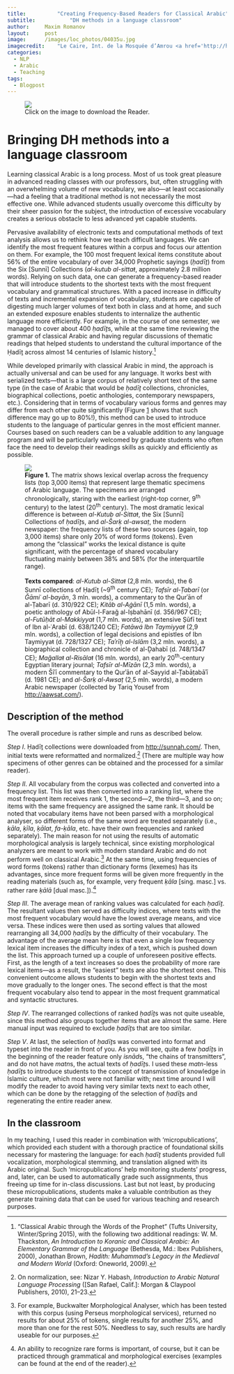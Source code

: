 ```yaml
---
title:			"Creating Frequency-Based Readers for Classical Arabic"
subtitle:			"DH methods in a language classroom"
author:		Maxim Romanov
layout:		post
image:		/images/loc_photos/04035u.jpg
imagecredit:	"Le Caire, Int. de la Mosquée d’Amrou <a href='http://hdl.loc.gov/loc.pnp/ppmsca.04035' target='_blank'>(Library of Congress, LC-DIG-ppmsca-04035)</a>"
categories:
  - NLP
  - Arabic
  - Teaching
tags:
  - Blogpost
---
```


<figure class="fit">
	<a href="../files/Romanov_CATWOP.pdf" title="Download the Reader">
		<img src="../images/fbr/reader_cover.png">
	</a>
	<figcaption>Click on the image to download the Reader.</figcaption>
</figure>

<h1 id="bringing-dh-methods-into-a-language-classroom">Bringing DH methods into a language classroom</h1>
<p>Learning classical Arabic is a long process. Most of us took great pleasure in advanced reading classes with our professors, but, often struggling with an overwhelming volume of new vocabulary, we also—at least occasionally—had a feeling that a traditional method is not necessarily the most effective one. While advanced students usually overcome this difficulty by their sheer passion for the subject, the introduction of excessive vocabulary creates a serious obstacle to less advanced yet capable students.</p>
<p>Pervasive availability of electronic texts and computational methods of text analysis allows us to rethink how we teach difficult languages. We can identify the most frequent features within a corpus and focus our attention on them. For example, the 100 most frequent lexical items constitute about 56% of the entire vocabulary of over 34,000 Prophetic sayings (<em>ḥadīṯ</em>) from the Six [Sunnī] Collections (<em>al-kutub al-sittaŧ</em>, approximately 2.8 million words). Relying on such data, one can generate a frequency-based reader that will introduce students to the shortest texts with the most frequent vocabulary and grammatical structures. With a paced increase in difficulty of texts and incremental expansion of vocabulary, students are capable of digesting much larger volumes of text both in class and at home, and such an extended exposure enables students to internalize the authentic language more efficiently. For example, in the course of one semester, we managed to cover about 400 <em>ḥadīṯ</em>s, while at the same time reviewing the grammar of classical Arabic and having regular discussions of thematic readings that helped students to understand the cultural importance of the Ḥadīṯ across almost 14 centuries of Islamic history.<a href="#fn1" class="footnoteRef" id="fnref1"><sup>1</sup></a></p>
<p>While developed primarily with classical Arabic in mind, the approach is actually universal and can be used for any language. It works best with serialized texts—that is a large corpus of relatively short text of the same type (in the case of Arabic that would be <em>ḥadīṯ</em> collections, chronicles, biographical collections, poetic anthologies, contemporary newspapers, etc.). Considering that in terms of vocabulary various forms and genres may differ from each other quite significantly (Figure <a href="#fig:3000">1</a> shows that such difference may go up to 80%!), this method can be used to introduce students to the language of particular genres in the most efficient manner. Courses based on such readers can be a valuable addition to any language program and will be particularly welcomed by graduate students who often face the need to develop their readings skills as quickly and efficiently as possible.</p>

<a name="fig:3000"></a>
<figure class="fit">
	<a href="../images/fbr/3000a.png">
		<img src="../images/fbr/3000a.png">
	</a>
<figcaption><b>Figure 1.</b> The matrix shows lexical overlap across the frequency lists (top 3,000 items) that represent large thematic specimens of Arabic language. The specimens are arranged chronologically, staring with the earliest (right-top corner, 9<sup>th</sup> century) to the latest (20<sup>th</sup> century). The most dramatic lexical difference is between <em>al-Kutub al-Sittaŧ</em>, the Six [Sunnī] Collections of <em>ḥadīṯ</em>s, and <em>al-Šarḳ al-awsaṭ</em>, the modern newspaper: the frequency lists of these two sources (again, top 3,000 items) share only 20% of word forms (tokens). Even among the “classical” works the lexical distance is quite significant, with the percentage of shared vocabulary fluctuating mainly between 38% and 58% (for the interquartile range).
<br><br>
<strong>Texts compared</strong>: <em>al-Kutub al-Sittaŧ</em> (2,8 mln. words), the 6 Sunnī collections of Ḥadīṯ (~9<sup>th</sup> century CE); <em>Tafsīr al-Ṭabarī</em> (or <em>Ǧāmiʿ al-bayān</em>, 3 mln. words), a commentary to the Qurʾān of al-Ṭabarī (d. 310/922 CE); <em>Kitāb al-Aġānī</em> (1,5 mln. words), a poetic anthology of Abūl-l-Faraǧ al-Iṣbahānī (d. 356/967 CE); <em>al-Futūḥāt al-Makkiyyaŧ</em> (1,7 mln. words), an extensive Ṣūfī text of Ibn al-ʿArabī (d. 638/1240 CE); <em>Fatāwá Ibn Taymiyyaŧ</em> (2,9 mln. words), a collection of legal decisions and epistles of Ibn Taymiyyaŧ (d. 728/1327 CE); <em>Taʾrīḫ al-Islām</em> (3,2 mln. words), a biographical collection and chronicle of al-Ḏahabī (d. 748/1347 CE); <em>Maǧallaŧ al-Risālaŧ</em> (16 mln. words), an early 20<sup>th</sup>-century Egyptian literary journal; <em>Tafsīr al-Mīzān</em> (2,3 mln. words), a modern Šīʿī commentary to the Qurʾān of al-Sayyid al-Ṭabāṭabāʾī (d. 1981 CE); and <em>al-Šarḳ al-Awsaṭ</em> (2,5 mln. words), a modern Arabic newspaper (collected by Tariq Yousef from <a href="http://aawsat.com/" class="uri">http://aawsat.com/</a>).
</figcaption>
</figure>

<h2 id="description-of-the-method">Description of the method</h2>
<p>The overall procedure is rather simple and runs as described below.</p>
<p><em>Step I</em>. Ḥadīṯ collections were downloaded from <a href="http://sunnah.com/" class="uri">http://sunnah.com/</a>. Then, initial texts were reformatted and normalized.<a href="#fn2" class="footnoteRef" id="fnref2"><sup>2</sup></a> (There are multiple way how specimens of other genres can be obtained and the processed for a similar reader).</p>
<p><em>Step II</em>. All vocabulary from the corpus was collected and converted into a frequency list. This list was then converted into a ranking list, where the most frequent item receives rank 1, the second—2, the third—3, and so on; items with the same frequency are assigned the same rank. It should be noted that vocabulary items have not been parsed with a morphological analyser, so different forms of the same word are treated separately (i.e., <em>ḳāla</em>, <em>ḳīla</em>, <em>ḳālat</em>, <em>fa-ḳāla</em>, etc. have their own frequencies and ranked separately). The main reason for not using the results of automatic morphological analysis is largely technical, since existing morphological analyzers are meant to work with modern standard Arabic and do not perform well on classical Arabic.<a href="#fn3" class="footnoteRef" id="fnref3"><sup>3</sup></a> At the same time, using frequencies of word forms (tokens) rather than dictionary forms (lexemes) has its advantages, since more frequent forms will be given more frequently in the reading materials (such as, for example, very frequent <em>ḳāla</em> [sing. masc.] vs. rather rare <em>ḳālā</em> [dual masc.]).<a href="#fn4" class="footnoteRef" id="fnref4"><sup>4</sup></a></p>
<p><em>Step III</em>. The average mean of ranking values was calculated for each <em>ḥadīṯ</em>. The resultant values then served as difficulty indices, where texts with the most frequent vocabulary would have the lowest average means, and vice versa. These indices were then used as sorting values that allowed rearranging all 34,000 <em>ḥadīṯ</em>s by the difficulty of their vocabulary. The advantage of the average mean here is that even a single low frequency lexical item increases the difficulty index of a text, which is pushed down the list. This approach turned up a couple of unforeseen positive effects. First, as the length of a text increases so does the probability of more rare lexical items—as a result, the “easiest” texts are also the shortest ones. This convenient outcome allows students to begin with the shortest texts and move gradually to the longer ones. The second effect is that the most frequent vocabulary also tend to appear in the most frequent grammatical and syntactic structures.</p>
<p><em>Step IV</em>. The rearranged collections of ranked <em>ḥadīṯ</em>s was not quite useable, since this method also groups together items that are almost the same. Here manual input was required to exclude <em>ḥadīṯ</em>s that are too similar.</p>
<p><em>Step V</em>. At last, the selection of <em>ḥadīṯ</em>s was converted into format and typeset into the reader in front of you. As you will see, quite a few <em>ḥadīṯ</em>s in the beginning of the reader feature only <em>isnād</em>s, “the chains of transmitters”, and do not have <em>matn</em>s, the actual texts of <em>ḥadīṯ</em>s. I used these <em>matn</em>-less <em>ḥadīṯ</em>s to introduce students to the concept of transmission of knowledge in Islamic culture, which most were not familiar with; next time around I will modify the reader to avoid having very similar texts next to each other, which can be done by the retagging of the selection of <em>ḥadīṯ</em>s and regenerating the entire reader anew.</p>
<h2 id="in-the-classroom">In the classroom</h2>
<p>In my teaching, I used this reader in combination with ‘micropublications’, which provided each student with a thorough practice of foundational skills necessary for mastering the language: for each <em>ḥadīṯ</em> students provided full vocalization, morphological stemming, and translation aligned with its Arabic original. Such ‘micropublications’ help monitoring students’ progress, and, later, can be used to automatically grade such assignments, thus freeing up time for in-class discussions. Last but not least, by producing these micropublications, students make a valuable contribution as they generate training data that can be used for various teaching and research purposes.</p>


<div class="footnotes">
<hr />
<ol>
<li id="fn1"><p>“Classical Arabic through the Words of the Prophet” (Tufts University, Winter/Spring 2015), with the following two additional readings: <span class="citation">W. M. Thackston, <em>An Introduction to Koranic and Classical Arabic: An Elementary Grammar of the Language</em> (Bethesda, Md.: Ibex Publishers, 2000)</span>, <span class="citation">Jonathan Brown, <em>Hadith: Muhammad’s Legacy in the Medieval and Modern World</em> (Oxford: Oneworld, 2009)</span>.<a href="#fnref1">↩</a></p></li>
<li id="fn2"><p>On normalization, see: <span class="citation">Nizar Y. Habash, <em>Introduction to Arabic Natural Language Processing</em> ([San Rafael, Calif.]: Morgan &amp; Claypool Publishers, 2010), 21–23</span>.<a href="#fnref2">↩</a></p></li>
<li id="fn3"><p>For example, Buckwalter Morphological Analyser, which has been tested with this corpus (using Perseus morphological services), returned no results for about 25% of tokens, single results for another 25%, and more than one for the rest 50%. Needless to say, such results are hardly useable for our purposes.<a href="#fnref3">↩</a></p></li>
<li id="fn4"><p>An ability to recognize rare forms is important, of course, but it can be practiced through grammatical and morphological exercises (examples can be found at the end of the reader).<a href="#fnref4">↩</a></p></li>
</ol>
</div>
